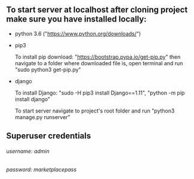 ## To start server at localhost after cloning project make sure you have installed locally:
* python 3.6 ("https://www.python.org/downloads/")
* pip3

    To install pip download: "https://bootstrap.pypa.io/get-pip.py" then navigate to a folder where downloaded file is, open terminal and run "sudo python3 get-pip.py" 
* django

    To install Django: "sudo -H pip3 install Django==1.11", "python -m pip install django"

    To start server navigate to project's root folder and run "python3 manage.py runserver" 


## Superuser credentials
###### username: admin
###### password: marketplacepass
